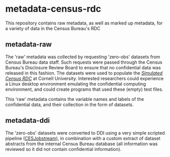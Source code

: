# metadata-census-rdc
This repository contains raw metadata, as well as marked up metadata, for a variety of data in the Census Bureau's RDC

## metadata-raw
The 'raw' metadata was collected by requesting 'zero-obs' datasets from Census Bureau data staff. Such requests were passed through the Census Bureau's Disclosure Review Board to ensure that no confidential data was released in this fashion. The datasets were used to populate the *[Simulated Census RDC](https://www2.vrdc.cornell.edu/news/simulated-census-rdc-2/)* at Cornell University. Interested researchers could experience a Linux desktop environment emulating the confidential computing environment, and could create programs that used these (empty) test files. 

This 'raw' metadata contains the variable names and labels of the confidential data, and their collection in the form of datasets.

## metadata-ddi
The 'zero-obs' datasets were converted to DDI using a very simple scripted pipeline ([CESJobstream](https://github.com/ncrncornell/svn-CESJobstream)), in combination with a custom extract of dataset abstracts from the internal Census Bureau database (all information was reviewed so it did not contain confidential information).
